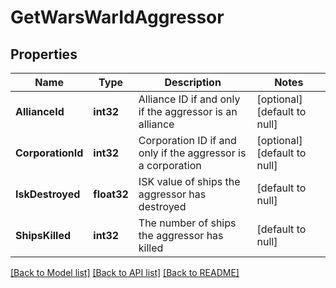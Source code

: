 # GetWarsWarIdAggressor

## Properties
Name | Type | Description | Notes
------------ | ------------- | ------------- | -------------
**AllianceId** | **int32** | Alliance ID if and only if the aggressor is an alliance | [optional] [default to null]
**CorporationId** | **int32** | Corporation ID if and only if the aggressor is a corporation | [optional] [default to null]
**IskDestroyed** | **float32** | ISK value of ships the aggressor has destroyed | [default to null]
**ShipsKilled** | **int32** | The number of ships the aggressor has killed | [default to null]

[[Back to Model list]](../README.md#documentation-for-models) [[Back to API list]](../README.md#documentation-for-api-endpoints) [[Back to README]](../README.md)


